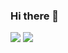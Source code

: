 ### Hi there 👋

![](https://github-readme-stats.vercel.app/api?username=PratesM&count_private=true&show_icons=true&theme=synthwave)
![](https://github-readme-stats.vercel.app/api/top-langs/?username=PratesM&theme=synthwave&count_private=true&layout=compact)

<!--
**PratesM/PratesM** is a ✨ _special_ ✨ repository because its `README.md` (this file) appears on your GitHub profile.

Here are some ideas to get you started:

- 🔭 I’m currently working on ...
- 🌱 I’m currently learning ...
- 👯 I’m looking to collaborate on ...
- 🤔 I’m looking for help with ...
- 💬 Ask me about ...
- 📫 How to reach me: ...
- 😄 Pronouns: ...
- ⚡ Fun fact: ...
-->
